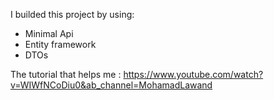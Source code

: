 I builded this project by using:
- Minimal Api
- Entity framework
- DTOs 




The tutorial that helps me : https://www.youtube.com/watch?v=WIWfNCoDiu0&ab_channel=MohamadLawand
